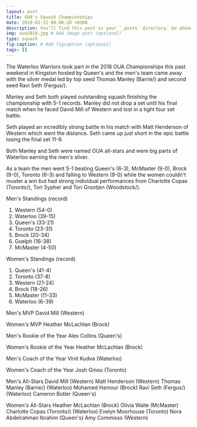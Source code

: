 ```yaml
---
layout: post
title: OUA's Squash Championships
date: 2018-02-12 09:00:20 +0300
description: You’ll find this post in your `_posts` directory. Go ahead and edit it and re-build the site to see your changes. # Add post description (optional)
img: oua2018.jpg # Add image post (optional)
type: squash
fig-caption: # Add figcaption (optional)
tags: []
---
```


The Waterloo Warriors took part in the 2018 OUA Championships this past weekend in Kingston hosted by Queen's and the men's team came away with the silver medal led by top seed Thomas Manley (Barrie/) and second seed Ravi Seth (Fergus/).

Manley and Seth both played outstanding squash finishing the championship with 5-1 records. Manley did not drop a set until his final match when he faced David Mill of Western and lost in a tight four set battle. 

Seth played an incredibly strong battle in his match with Matt Henderson of Western which went the distance. Seth came up just short in the epic battle losing the final set 11-9.

Both Manley and Seth were named OUA all-stars and were big parts of Waterloo earning the men's silver.

As a team the men went 5-1 beating Queen's (6-3), McMaster (9-0), Brock (9-0), Toronto (6-3) and falling to Western (9-0) while the women couldn't muster a win but had strong individual performances from Charlotte Copas (Toronto/), Tori Sypher and Tori Grootjen (Woodstock/).

Men's Standings (record)
1) Western (54-0)
2) Waterloo (39-15)
3) Queen's (33-21)
4) Toronto (23-31)
5) Brock (20-34)
6) Guelph (16-38)
7) McMaster (4-50)
 
Women's Standings (record)
1) Queen's (41-4)
2) Toronto (37-8)
3) Western (21-24)
4) Brock (18-26)
5) McMaster (11-33)
6) Waterloo (6-39)
 
Men's MVP
David Mill (Western)
 
Women's MVP
Heather McLachlan (Brock)
 
Men's Rookie of the Year
Alex Collins (Queen's)
 
Women's Rookie of the Year
Heather McLachlan (Brock)
 
Men's Coach of the Year
Vinit Kudva (Waterloo)
 
Women's Coach of the Year
Josh Ginou (Toronto)
 
Men's All-Stars
David Mill (Western)
Matt Henderson (Western)
Thomas Manley (Barrie/) (Waterloo)
Mohamed Hamour (Brock)
Ravi Seth (Fergus/) (Waterloo)
Cameron Butler (Queen's)
 
Women's All-Stars
Heather McLachlan (Brock)
Olivia Waite (McMaster)
Charlotte Copas (Toronto/) (Waterloo)
Evelyn Moorhouse (Toronto)
Nora Abdelrahman Ibrahim (Queen's)
Amy Commisso (Western)